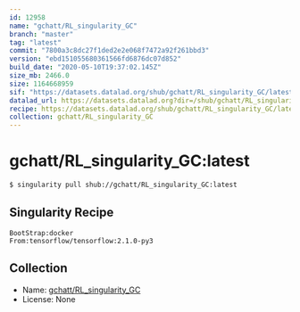 ```yaml
---
id: 12958
name: "gchatt/RL_singularity_GC"
branch: "master"
tag: "latest"
commit: "7800a3c8dc27f1ded2e2e068f7472a92f261bbd3"
version: "ebd151055680361566fd6876dc07d852"
build_date: "2020-05-10T19:37:02.145Z"
size_mb: 2466.0
size: 1164668959
sif: "https://datasets.datalad.org/shub/gchatt/RL_singularity_GC/latest/2020-05-10-7800a3c8-ebd15105/ebd151055680361566fd6876dc07d852.sif"
datalad_url: https://datasets.datalad.org?dir=/shub/gchatt/RL_singularity_GC/latest/2020-05-10-7800a3c8-ebd15105/
recipe: https://datasets.datalad.org/shub/gchatt/RL_singularity_GC/latest/2020-05-10-7800a3c8-ebd15105/Singularity
collection: gchatt/RL_singularity_GC
---
```


# gchatt/RL_singularity_GC:latest

```bash
$ singularity pull shub://gchatt/RL_singularity_GC:latest
```

## Singularity Recipe

```singularity
BootStrap:docker
From:tensorflow/tensorflow:2.1.0-py3
```

## Collection

 - Name: [gchatt/RL_singularity_GC](https://github.com/gchatt/RL_singularity_GC)
 - License: None

